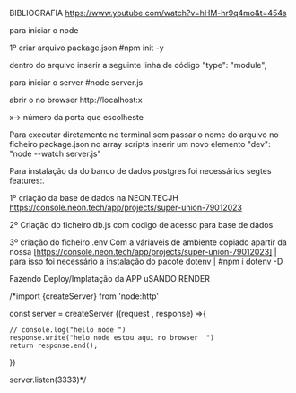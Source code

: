 


BIBLIOGRAFIA 
https://www.youtube.com/watch?v=hHM-hr9q4mo&t=454s

para iniciar o node 

1º criar arquivo  package.json
#npm init -y

dentro do arquivo inserir a seguinte linha de código 
 "type": "module",

 para iniciar o server 
 #node server.js

 abrir o no browser http://localhost:x

 x-> número da porta que escolheste 

 Para executar diretamente no terminal 
 sem passar o nome do arquivo 
 no ficheiro package.json  no array scripts inserir um novo elemento  "dev": "node --watch  server.js"


 Para instalação da do banco de dados postgres foi necessários segtes features:.

 1º criação da base de dados na NEON.TECJH
 https://console.neon.tech/app/projects/super-union-79012023

 2º Criação do ficheiro db.js com codigo de acesso para base de dados 

 3º criação do ficheiro .env Com a váriaveis de ambiente copiado apartir da nossa [https://console.neon.tech/app/projects/super-union-79012023]  | para isso foi necessário a instalação do pacote dotenv | #npm i dotenv -D 

 Fazendo Deploy/Implatação da APP uSANDO RENDER 




/*import {createServer} from 'node:http'

const server = createServer ((request , response) =>{

    // console.log("hello node ")
    response.write("helo node estou aqui no browser  ")
    return response.end();
})

server.listen(3333)*/



